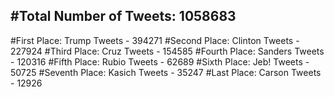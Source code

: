 #Total Number of Tweets: 1058683 
---
#First Place: Trump Tweets - 394271
#Second Place: Clinton Tweets - 227924
#Third Place: Cruz Tweets - 154585
#Fourth Place: Sanders Tweets - 120316
#Fifth Place: Rubio Tweets - 62689
#Sixth Place: Jeb! Tweets - 50725
#Seventh Place: Kasich Tweets - 35247
#Last Place: Carson Tweets - 12926
